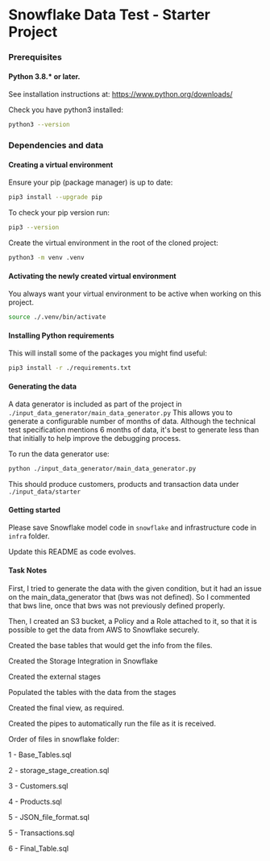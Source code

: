 # Snowflake Data Test - Starter Project

### Prerequisites

#### Python 3.8.* or later.

See installation instructions at: https://www.python.org/downloads/

Check you have python3 installed:

```bash
python3 --version
```

### Dependencies and data

#### Creating a virtual environment

Ensure your pip (package manager) is up to date:

```bash
pip3 install --upgrade pip
```

To check your pip version run:

```bash
pip3 --version
```

Create the virtual environment in the root of the cloned project:

```bash
python3 -m venv .venv
```

#### Activating the newly created virtual environment

You always want your virtual environment to be active when working on this project.

```bash
source ./.venv/bin/activate
```

#### Installing Python requirements

This will install some of the packages you might find useful:

```bash
pip3 install -r ./requirements.txt
```


#### Generating the data

A data generator is included as part of the project in `./input_data_generator/main_data_generator.py`
This allows you to generate a configurable number of months of data.
Although the technical test specification mentions 6 months of data, it's best to generate
less than that initially to help improve the debugging process.

To run the data generator use:

```bash
python ./input_data_generator/main_data_generator.py
```

This should produce customers, products and transaction data under `./input_data/starter`



#### Getting started

Please save Snowflake model code in `snowflake` and infrastructure code in `infra` folder.

Update this README as code evolves.

#### Task Notes

First, I tried to generate the data with the given condition, but it had an issue on the main_data_generator that  (bws was not defined). So I commented that bws line, once that bws was not previously defined properly.

Then, I created an S3 bucket, a Policy and a Role attached to it, so that it is possible to get the data from AWS to Snowflake securely.

Created the base tables that would get the info from the files.

Created the Storage Integration in Snowflake

Created the external stages

Populated the tables with the data from the stages

Created the final view, as required.

Created the pipes to automatically run the file as it is received.

Order of files in snowflake folder:

1 - Base_Tables.sql 

2 - storage_stage_creation.sql 

3 - Customers.sql

4 - Products.sql

5 - JSON_file_format.sql

5 - Transactions.sql

6 - Final_Table.sql

